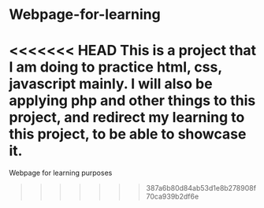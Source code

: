 # Webpage-for-learning
<<<<<<< HEAD
This is a project that I am doing to practice html, css, javascript mainly. I will also be applying php and other things to this project, and redirect my learning to this project, to be able to showcase it.
=======
Webpage for learning purposes
>>>>>>> 387a6b80d84ab53d1e8b278908f70ca939b2df6e
